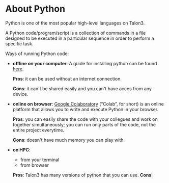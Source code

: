 # About Python 

Python is one of the most popular high-level languages on Talon3. 

A Python code/program/script is a collection of commands in a file designed to be executed in a particular sequence in order to perform a specific task. 

Ways of running Python code:
* **offline on your computer**: A guide for installing python can be found [here](https://www.programiz.com/python-programming/first-program). 

  **Pros**: it can be used without an internet connection.
  
  **Cons**: it can't be shared easily and you can't have acces from any device.

* **online on browser**: [Google Colaboratory](https://colab.research.google.com/notebooks/intro.ipynb) (“Colab”, for short) is an online platform that allows you to write and execute Python in your browser.

  **Pros**: you can easily share the code with your collegues and work on together simultaneously; you can run only parts of the code, not the entire project everytime.
  
  **Cons**: doesn't have much memory you can play with.

* **on HPC**:
  - from your terminal
  - from browser

  **Pros**: Talon3 has many versions of python that you can use.
  **Cons**: 


